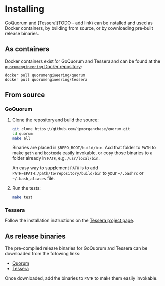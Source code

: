 # Installing

GoQuorum and [Tessera](TODO - add link) can be installed and used as Docker containers, by building from source,
or by downloading pre-built release binaries.

## As containers
Docker containers exist for GoQuorum and Tessera and can be found at the [`quorumengineering` Docker repository](https://hub.docker.com/u/quorumengineering/):

```
docker pull quorumengineering/quorum
docker pull quorumengineering/tessera
```    

## From source
### GoQuorum

1. Clone the repository and build the source:

    ```bash
    git clone https://github.com/jpmorganchase/quorum.git
    cd quorum
    make all
    ```

    Binaries are placed in `$REPO_ROOT/build/bin`. Add that folder to `PATH` to make `geth` and `bootnode` easily invokable, or copy those binaries to a folder already in `PATH`, e.g. `/usr/local/bin`.

    An easy way to supplement `PATH` is to add `PATH=$PATH:/path/to/repository/build/bin` to your `~/.bashrc` or `~/.bash_aliases` file.

1. Run the tests:

    ```bash
    make test
    ```

### Tessera

Follow the installation instructions on the [Tessera project page](https://github.com/jpmorganchase/tessera).

## As release binaries

The pre-compiled release binaries for GoQuorum and Tessera can be downloaded from the following links:

* [Quorum](https://github.com/jpmorganchase/quorum/releases)
* [Tessera](https://github.com/jpmorganchase/tessera/releases)

Once downloaded, add the binaries to `PATH` to make them easily invokable.
